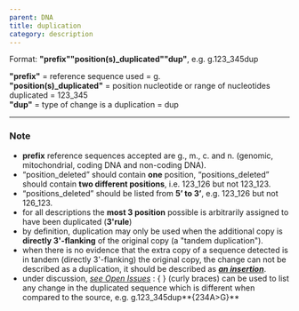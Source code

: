 ```yaml
---
parent: DNA
title: duplication
category: description
---
```


Format:   **"prefix""position(s)\_duplicated""dup"**,  e.g. g.123\_345dup

**"prefix"**  =  reference sequence used  =  g.<br>
**"position(s)\_duplicated"**  =  position nucleotide or range of nucleotides duplicated  =  123\_345<br>
**"dup"**  =  type of change is a duplication  =  dup

---

### Note

*	**prefix** reference sequences accepted are g., m., c. and n. (genomic, mitochondrial, coding DNA and non-coding DNA).
*	“position\_deleted” should contain **one** position, “positions\_deleted” should contain **two different positions**, i.e. 123\_126 but not 123\_123.
*	“positions\_deleted” should be listed from **5’ to 3’**, e.g. 123\_126 but not 126\_123.
*	for all descriptions the **most 3 position** possible is arbitrarily assigned to have been duplicated (**3'rule**)
*	by definition, duplication may only be used when the additional copy is **directly 3'-flanking** of the original copy (a "tandem duplication"). 
*	when there is no evidence that the extra copy of a sequence detected is in tandem (directly 3'-flanking) the original copy, the change can not be described as a duplication, it should be described as **[_an insertion_](/recommendations/DNA/variant/insertion/)**.
*	under discussion, [_see Open Issues_](/recommendations/open-issues/#imperfectcopy)
	:	{ } (curly braces) can be used to list any change in the duplicated sequence which is different when compared to the source, e.g. g.123_345dup**{234A>G}**
